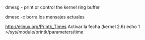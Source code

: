 dmesg - print or control the kernel ring buffer

dmesc -c 
  borra los mensajes actuales


http://elinux.org/Printk_Times
Activar la fecha (kernel 2.6)
echo 1 >/sys/module/printk/parameters/time
